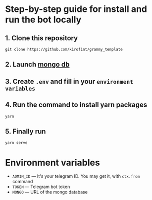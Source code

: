 # Step-by-step guide for install and run the bot locally

## 1. Clone this repository
```
git clone https://github.com/kirofint/grammy_template
```
## 2. Launch [mongo db](https://www.mongodb.com/)
## 3. Create `.env` and fill in your `environment variables`
## 4. Run the command to install yarn packages
```
yarn
```
## 5. Finally run
```
yarn serve
```

# Environment variables

- `ADMIN_ID` — It's your telegram ID. You may get it, with `ctx.from` command
- `TOKEN` — Telegram bot token
- `MONGO` — URL of the mongo database
